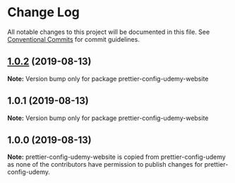 # Change Log

All notable changes to this project will be documented in this file.
See [Conventional Commits](https://conventionalcommits.org) for commit guidelines.

## [1.0.2](https://github.com/udemy/js-tooling/compare/prettier-config-udemy-website@1.0.1...prettier-config-udemy-website@1.0.2) (2019-08-13)

**Note:** Version bump only for package prettier-config-udemy-website





## 1.0.1 (2019-08-13)

**Note:** Version bump only for package prettier-config-udemy-website

<a name="1.0.0"></a>
## 1.0.0 (2019-08-13)

**Note:** prettier-config-udemy-website is copied from prettier-config-udemy as none of the contributors have permission to publish changes for prettier-config-udemy.
